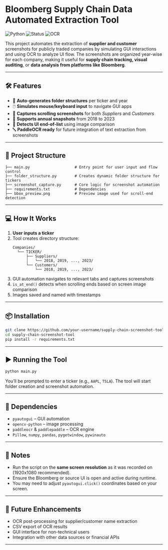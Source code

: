 # Bloomberg Supply Chain Data Automated Extraction Tool

![Python](https://img.shields.io/badge/Python-3.10+-blue)
![Status](https://img.shields.io/badge/Automation-Success-green)
![OCR](https://img.shields.io/badge/OCR-PaddleOCR-yellow)

This project automates the extraction of **supplier and customer** screenshots for publicly traded companies by simulating GUI interactions and using OCR to analyze UI flow. The screenshots are organized year-wise for each company, making it useful for **supply chain tracking, visual auditing**, or **data analysis from platforms like Bloomberg**.

---


## 🛠️ Features

- 📂 **Auto-generates folder structures** per ticker and year
- 🖱️ **Simulates mouse/keyboard input** to navigate GUI apps
- 📸 **Captures scrolling screenshots** for both *Suppliers* and *Customers*
- 📅 **Supports annual snapshots** from 2018 to 2023
- 🧠 **Detects UI end-of-list** using image comparison
- 🔤 **PaddleOCR ready** for future integration of text extraction from screenshots

---

## 🧩 Project Structure

```
├── main.py                    # Entry point for user input and flow control
├── folder_structure.py        # Creates dynamic folder structure for tickers
├── screenshot_capture.py      # Core logic for screenshot automation
├── requirements.txt           # Dependencies
├── bbox_preview.png           # Preview image used for scroll-end detection
```

---

## 💻 How It Works

1. **User inputs a ticker**
2. Tool creates directory structure:
   ```
   Companies/
     └── TICKER/
         ├── Suppliers/
         │   └── 2018, 2019, ..., 2023/
         └── Customers/
             └── 2018, 2019, ..., 2023/
   ```
3. GUI automation navigates to relevant tabs and captures screenshots
4. `is_at_end()` detects when scrolling ends based on screen image comparison
5. Images saved and named with timestamps

---

## 📦 Installation

```bash
git clone https://github.com/your-username/supply-chain-screenshot-tool.git
cd supply-chain-screenshot-tool
pip install -r requirements.txt
```

---

## ▶️ Running the Tool

```bash
python main.py
```

You’ll be prompted to enter a ticker (e.g., `AAPL`, `TSLA`). The tool will start folder creation and screenshot automation.

---

## 🧠 Dependencies

- `pyautogui` – GUI automation
- `opencv-python` – image processing
- `paddleocr` & `paddlepaddle` – OCR engine
- `Pillow`, `numpy`, `pandas`, `pygetwindow`, `pywinauto`

---

## 📌 Notes

- Run the script on the **same screen resolution** as it was recorded on (1920x1080 recommended).
- Ensure the Bloomberg or source UI is open and active during runtime.
- You may need to adjust `pyautogui.click()` coordinates based on your screen.

---



## 🚧 Future Enhancements

- OCR post-processing for supplier/customer name extraction
- CSV export of OCR results
- GUI interface for non-technical users
- Integration with other data sources or financial APIs

---
